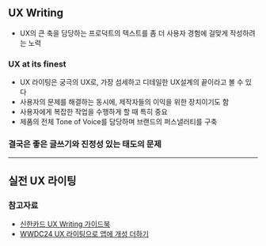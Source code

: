 ## UX Writing

- UX의 큰 축을 담당하는 프로덕트의 텍스트를 좀 더 사용자 경험에 걸맞게 작성하려는 노력

### UX at its finest

- UX 라이팅은 궁극의 UX로, 가장 섬세하고 디테일한 UX설계의 끝이라고 볼 수 있다
- 사용자의 문제를 해결하는 동시에, 제작자들의 이익을 위한 장치이기도 함
- 사용자에게 복잡한 작업을 수행하게 할 때 특히 중요
- 제품의 전체 Tone of Voice를 담당하며 브랜드의 퍼스낼러티를 구축

### 결국은 좋은 글쓰기와 진정성 있는 태도의 문제

---

## 실전 UX 라이팅

### 참고자료

- [신한카드 UX Writing 가이드북](attachments/신한카드%20UX%20Writing%20가이드북_v1.0.pdf)
- [WWDC24 UX 라이팅으로 앱에 개성 더하기](https://developer.apple.com/kr/videos/play/wwdc2024/10140/)